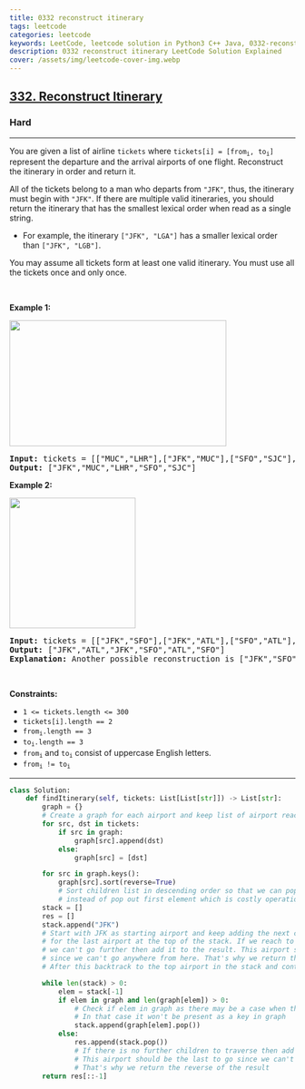 ```yaml
---
title: 0332 reconstruct itinerary
tags: leetcode
categories: leetcode
keywords: LeetCode, leetcode solution in Python3 C++ Java, 0332-reconstruct-itinerary solution
description: 0332 reconstruct itinerary LeetCode Solution Explained
cover: /assets/img/leetcode-cover-img.webp
---
```



<h2><a href="https://leetcode.com/problems/reconstruct-itinerary/">332. Reconstruct Itinerary</a></h2><h3>Hard</h3><hr><div><p>You are given a list of airline <code>tickets</code> where <code>tickets[i] = [from<sub>i</sub>, to<sub>i</sub>]</code> represent the departure and the arrival airports of one flight. Reconstruct the itinerary in order and return it.</p>

<p>All of the tickets belong to a man who departs from <code>"JFK"</code>, thus, the itinerary must begin with <code>"JFK"</code>. If there are multiple valid itineraries, you should return the itinerary that has the smallest lexical order when read as a single string.</p>

<ul>
	<li>For example, the itinerary <code>["JFK", "LGA"]</code> has a smaller lexical order than <code>["JFK", "LGB"]</code>.</li>
</ul>

<p>You may assume all tickets form at least one valid itinerary. You must use all the tickets once and only once.</p>

<p>&nbsp;</p>
<p><strong class="example">Example 1:</strong></p>
<img alt="" src="https://assets.leetcode.com/uploads/2021/03/14/itinerary1-graph.jpg" style="width: 382px; height: 222px;">
<pre><strong>Input:</strong> tickets = [["MUC","LHR"],["JFK","MUC"],["SFO","SJC"],["LHR","SFO"]]
<strong>Output:</strong> ["JFK","MUC","LHR","SFO","SJC"]
</pre>

<p><strong class="example">Example 2:</strong></p>
<img alt="" src="https://assets.leetcode.com/uploads/2021/03/14/itinerary2-graph.jpg" style="width: 222px; height: 230px;">
<pre><strong>Input:</strong> tickets = [["JFK","SFO"],["JFK","ATL"],["SFO","ATL"],["ATL","JFK"],["ATL","SFO"]]
<strong>Output:</strong> ["JFK","ATL","JFK","SFO","ATL","SFO"]
<strong>Explanation:</strong> Another possible reconstruction is ["JFK","SFO","ATL","JFK","ATL","SFO"] but it is larger in lexical order.
</pre>

<p>&nbsp;</p>
<p><strong>Constraints:</strong></p>

<ul>
	<li><code>1 &lt;= tickets.length &lt;= 300</code></li>
	<li><code>tickets[i].length == 2</code></li>
	<li><code>from<sub>i</sub>.length == 3</code></li>
	<li><code>to<sub>i</sub>.length == 3</code></li>
	<li><code>from<sub>i</sub></code> and <code>to<sub>i</sub></code> consist of uppercase English letters.</li>
	<li><code>from<sub>i</sub> != to<sub>i</sub></code></li>
</ul>
</div>

---




```python
class Solution:
    def findItinerary(self, tickets: List[List[str]]) -> List[str]:
        graph = {}
        # Create a graph for each airport and keep list of airport reachable from it
        for src, dst in tickets:
            if src in graph:
                graph[src].append(dst)
            else:
                graph[src] = [dst]

        for src in graph.keys():
            graph[src].sort(reverse=True)
            # Sort children list in descending order so that we can pop last element 
            # instead of pop out first element which is costly operation
        stack = []
        res = []
        stack.append("JFK")
        # Start with JFK as starting airport and keep adding the next child to traverse 
        # for the last airport at the top of the stack. If we reach to an airport from where 
        # we can't go further then add it to the result. This airport should be the last to go 
        # since we can't go anywhere from here. That's why we return the reverse of the result
        # After this backtrack to the top airport in the stack and continue to traaverse it's children

        while len(stack) > 0:
            elem = stack[-1]
            if elem in graph and len(graph[elem]) > 0: 
                # Check if elem in graph as there may be a case when there is no out edge from an airport 
                # In that case it won't be present as a key in graph
                stack.append(graph[elem].pop())
            else:
                res.append(stack.pop())
                # If there is no further children to traverse then add that airport to res
                # This airport should be the last to go since we can't anywhere from this
                # That's why we return the reverse of the result
        return res[::-1]

```
